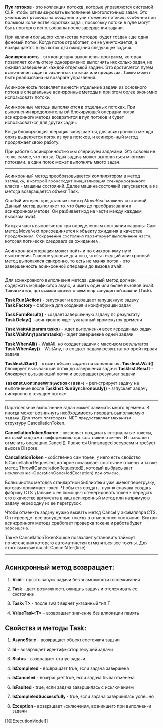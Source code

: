 **Пул потоков** - это коллекция потоков, которые управляются системой CLR, чтобы оптимизировать выполнение многопоточных задач. Это уменьшает расходы на создание и уничтожение потоков, особенно при большом количестве коротких задач, поскольку потоки в пуле могут быть повторно использованы после завершения задачи.

При наличии большого количества методов, будет создан еще один фоновый поток. Когда поток отработает, он не уничтожается, а возвращается в пул поток для ожидания следующей задачи.

**Асинхронность** - это концепция выполнения программ, которая позволяет компьютеру одновременно выполнять несколько задач, не ожидая завершения каждой отдельной задачи. Это достигается путем выполнения задач в различных потоках или процессах. Также может быть реализована на возврате управления.

Асинхронность позволяет вынести отдельные задачи из основного потока в специальные асинхронные методы и при этом более экономно использовать потоки. 

Асинхронные методы выполняются в отдельных потоках. При выполнении продолжительной блокирующей операции поток асинхронного метода возвратится в пул потоков и будет использоваться для других задач.

Когда блокирующая операция завершается, для асинхронного метода опять выделяется поток из пула потоков, и асинхронный метод продолжает свою работу.

При работе с асинхронностью мы оперируем задачами. Это совсем не то же самое, что поток. Одна задача может выполняться многими потоками, а один поток может выполнять много задач.

---

Асинхронный метод преобразовывается компилятором в метод заглушку, в которой происходит инициализация сгенерированного класса - машины состояний. Далее машина состояний запускается, а из метода возвращается объект Тask.  
  
Особый интерес представляет метод _MoveNext_ машины состояний. Данный метод выполняет то, что было до преобразования в асинхронном методе. Он разбивает код на части между каждым вызовом await. 

Каждая часть выполняется при определенном состоянии машины. Сам метод MoveNext присоединяется к объекту ожидания в качестве продолжения. Сохранение состояния гарантирует выполнение части, которая логически следовала за ожиданием.

Асинхронная операция может пойти и по синхронному пути выполнения. Главное условие для того, чтобы текущий асинхронный метод выполнялся синхронно, то есть не меняя поток - это завершенность асинхронной операции до вызова await.

---

Для асинхронного выполнения метода, данный метод должен содержать модификатор async, и иметь один или более вызовов await. Такой метод при вызове вернет экземпляр запущенной задачи (Task).

**Task.Run(Action)** - запускает и возвращает запущенную задачу  
**Task.Factory** - фабрика для создания и конфигурации задач

**Task.FormResult()** - создает завершенную задачу по результату
**Task.Delay()** - асинхронно ждет указанный промежуток времени

**Task.WaitAll(param tasks)** - ждет выполнения всех переданных задач
**Task.WaitAny(param tasks)** - ждет завершение одной задачи

**Task.WhenAll()** - WaitAll, но создает задачу с массивом результатов
**Task.WhenAny()** - WaitAny, но создает задачу результат которой первая задача

**TaskInst.Start()** - ставит объект задачи на выполнение.
**TaskInst.Wait()** - блокирует вызывающий поток до завершения задачи
**TaskInst.Result** - блокирует вызывающий поток и возвращает результат задачи

**TaskInst.ContinueWith(Action\<Task>)** - регистрирует задачу на выполнение после
**TaskInst.RunSynchronously()** - запускает задачу синхронно в текущем потоке

---

Параллельное выполнение задач может занимать много времени. И иногда может возникнуть необходимость прервать выполняемую задачу. Для этого платформа .NET предоставляет механизм структуру CancellationToken.

**CancellationTokenSource** - позволяет создавать специальные токены, который содержат информацию про состояние  отмены. И позволяет отменить операцию Cancel(). Является Unmanaged ресурсом и требует вызова Dispose.

**CancellationToken** - собственно сам токен, у него есть свойство IsCancellationRequested, которое показывает состояние отмены и также метод ThrowIfCancellationRequested(), который выбрасывает исключение (OperationCanceledException) при отмене.

Большинство методов стандартной библиотеки уже имеют перегрузку, которая принимает токен. Чтобы его создать, нужно сначала создать фабрику CTS. Дальше с ее помощью сгенерировать токен и передать его в качестве аргумента в наш асинхронный метод или напрямую в задачу через одну из ее перегрузок.

Чтобы отменить задачу нужно вызвать метод Cancel у экземпляра CTS. Он переведет все выпущенные токены в отмененное состояние. Внутри асинхронного метода сработает проверка токена и работа будет завершена.

Также CancellationTokenSource позволяет установить таймаут по истечению которого автоматически отменяться все токены. Для этого вызывается cts.CancelAfter(time)

---
## Асинхронный метод возвращает:

1. **Void** - просто запуск задачи без возможности отслеживания
    
2. **Task** - дает возможность ожидать задачу и отслеживать ее состояние
    
3. **Task\<T>** - после await вернет указанный тип T
    
4. **ValueTask\<T>** - возвращает значение без аллокации память

## Свойства и методы Task:

1. **AsyncState** - возвращает объект состояния задачи
    
3. **Id** - возвращает идентификатор текущей задачи
    
4. **Status** - возвращает статус задачи.
    
5. **IsCompleted** - возвращает true, если задача завершена
    
6. **IsCanceled** - возвращает true, если задача была отменена
    
7. **IsFaulted** - true, если задача завершилась с исключением
    
8. **IsCompletedSuccessfully** - true, если задача завершилась успешно
    
9. **Exception** - возвращает исключения, возникшего при выполнении задачи

[[🟡ExecutionModel]]